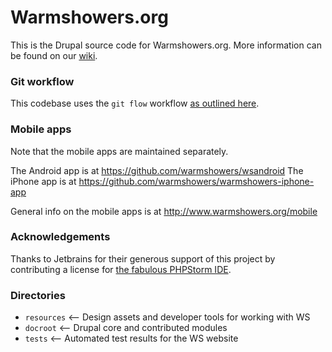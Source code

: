 Warmshowers.org
===============

This is the Drupal source code for Warmshowers.org. More information can be found on our <a href="https://github.com/warmshowers/Warmshowers.org/wiki">wiki</a>.

### Git workflow

This codebase uses the `git flow` workflow [as outlined here](https://www.atlassian.com/git/tutorials/comparing-workflows/gitflow-workflow).

### Mobile apps

Note that the mobile apps are maintained separately.

The Android app is at https://github.com/warmshowers/wsandroid
The iPhone app is at https://github.com/warmshowers/warmshowers-iphone-app

General info on the mobile apps is at http://www.warmshowers.org/mobile

### Acknowledgements

Thanks to Jetbrains for their generous support of this project by contributing
a license for <a href="http://www.jetbrains.com/phpstorm">the fabulous PHPStorm IDE</a>.

### Directories

- `resources` <-- Design assets and developer tools for working with WS
- `docroot` <-- Drupal core and contributed modules
- `tests` <-- Automated test results for the WS website
